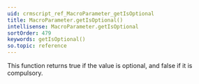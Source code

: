 ```yaml
---
uid: crmscript_ref_MacroParameter_getIsOptional
title: MacroParameter.getIsOptional()
intellisense: MacroParameter.getIsOptional
sortOrder: 479
keywords: getIsOptional()
so.topic: reference
---
```


This function returns true if the value is optional, and false if it is compulsory.


